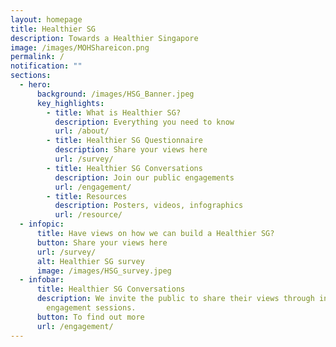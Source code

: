 ```yaml
---
layout: homepage
title: Healthier SG
description: Towards a Healthier Singapore
image: /images/MOHShareicon.png
permalink: /
notification: ""
sections:
  - hero:
      background: /images/HSG_Banner.jpeg
      key_highlights:
        - title: What is Healthier SG?
          description: Everything you need to know
          url: /about/
        - title: Healthier SG Questionnaire
          description: Share your views here
          url: /survey/
        - title: Healthier SG Conversations
          description: Join our public engagements
          url: /engagement/
        - title: Resources
          description: Posters, videos, infographics
          url: /resource/
  - infopic:
      title: Have views on how we can build a Healthier SG?
      button: Share your views here
      url: /survey/
      alt: Healthier SG survey
      image: /images/HSG_survey.jpeg
  - infobar:
      title: Healthier SG Conversations
      description: We invite the public to share their views through in-person
        engagement sessions.
      button: To find out more
      url: /engagement/
---
```

